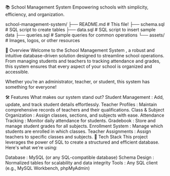 📚 School Management System
Empowering schools with simplicity, efficiency, and organization.

school-management-system/
├── README.md               # This file!
├── schema.sql              # SQL script to create tables
├── data.sql                # SQL script to insert sample data
├── queries.sql             # Sample queries for common operations
└── assets/                 # Images, logos, or other resources


🌟 Overview
Welcome to the School Management System , a robust and intuitive database-driven solution designed to streamline school operations. From managing students and teachers to tracking attendance and grades, this system ensures that every aspect of your school is organized and accessible.

Whether you’re an administrator, teacher, or student, this system has something for everyone!

🛠️ Features
What makes our system stand out?
Student Management : Add, update, and track student details effortlessly.
Teacher Profiles : Maintain comprehensive records of teachers and their qualifications.
Class & Subject Organization : Assign classes, sections, and subjects with ease.
Attendance Tracking : Monitor daily attendance for students.
Gradebook : Store and manage student grades for all subjects.
Enrollment System : Manage which students are enrolled in which classes.
Teacher Assignments : Assign teachers to specific classes and subjects.
🧰 Tech Stack
This project leverages the power of SQL to create a structured and efficient database. Here's what we're using:

Database : MySQL (or any SQL-compatible database)
Schema Design : Normalized tables for scalability and data integrity
Tools : Any SQL client (e.g., MySQL Workbench, phpMyAdmin)

